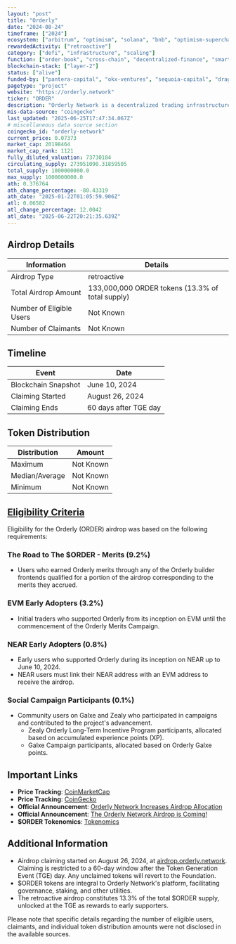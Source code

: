 ```yaml
---
layout: "post"
title: "Orderly"
date: "2024-08-24"
timeframe: ["2024"]
ecosystem: ["arbitrum", "optimism", "solana", "bnb", "optimism-superchain", "base", "ethereum", "polygon"]
rewardedActivity: ["retroactive"]
category: ["defi", "infrastructure", "scaling"]
function: ["order-book", "cross-chain", "decentralized-finance", "smart-contract-platform"]
blockchain-stack: ["layer-2"]
status: ["alive"]
funded-by: ["pantera-capital", "okx-ventures", "sequoia-capital", "dragonfly-capital"]
pagetype: "project"
website: "https://orderly.network"
ticker: "ORDER"
description: "Orderly Network is a decentralized trading infrastructure platform offering seamless and efficient trading experiences across various blockchain networks."
mis-data-source: "coingecko"
last_updated: "2025-06-25T17:47:34.067Z"
# miscellaneous data source section
coingecko_id: "orderly-network"
current_price: 0.07373
market_cap: 20198464
market_cap_rank: 1121
fully_diluted_valuation: 73730184
circulating_supply: 273951090.31859505
total_supply: 1000000000.0
max_supply: 1000000000.0
ath: 0.376764
ath_change_percentage: -80.43319
ath_date: "2025-01-22T01:05:59.906Z"
atl: 0.06582
atl_change_percentage: 12.0042
atl_date: "2025-06-22T20:21:35.639Z"
---
```


## Airdrop Details

| Information              | Details                                          |
| ------------------------ | ------------------------------------------------ |
| Airdrop Type             | retroactive                                      |
| Total Airdrop Amount     | 133,000,000 ORDER tokens (13.3% of total supply) |
| Number of Eligible Users | Not Known                                        |
| Number of Claimants      | Not Known                                        |

## Timeline

| Event               | Date                  |
| ------------------- | --------------------- |
| Blockchain Snapshot | June 10, 2024         |
| Claiming Started    | August 26, 2024       |
| Claiming Ends       | 60 days after TGE day |

## Token Distribution

| Distribution   | Amount    |
| -------------- | --------- |
| Maximum        | Not Known |
| Median/Average | Not Known |
| Minimum        | Not Known |

## [Eligibility Criteria](https://orderly.network/blog/orderly-network-increases-airdrop-allocation/)

Eligibility for the Orderly (ORDER) airdrop was based on the following requirements:

### The Road to The $ORDER - Merits (9.2%)
- Users who earned Orderly merits through any of the Orderly builder frontends qualified for a portion of the airdrop corresponding to the merits they accrued.

### EVM Early Adopters (3.2%)
- Initial traders who supported Orderly from its inception on EVM until the commencement of the Orderly Merits Campaign.

### NEAR Early Adopters (0.8%)
- Early users who supported Orderly during its inception on NEAR up to June 10, 2024.
- NEAR users must link their NEAR address with an EVM address to receive the airdrop.

### Social Campaign Participants (0.1%)
- Community users on Galxe and Zealy who participated in campaigns and contributed to the project's advancement.
  - Zealy Orderly Long-Term Incentive Program participants, allocated based on accumulated experience points (XP).
  - Galxe Campaign participants, allocated based on Orderly Galxe points.

## Important Links

- **Price Tracking**: [CoinMarketCap](https://coinmarketcap.com/currencies/order)
- **Price Tracking**: [CoinGecko](https://www.coingecko.com/en/coins/order)
- **Official Announcement**: [Orderly Network Increases Airdrop Allocation](https://orderly.network/blog/orderly-network-increases-airdrop-allocation/)
- **Official Announcement**: [The Orderly Network Airdrop is Coming!](https://orderly.network/blog/the-orderly-network-airdrop-is-coming/)
- **$ORDER Tokenomics**: [Tokenomics](https://orderly.network/docs/introduction/tokenomics/retroactive-airdrop)

## Additional Information

- Airdrop claiming started on August 26, 2024, at [airdrop.orderly.network](https://airdrop.orderly.network). Claiming is restricted to a 60-day window after the Token Generation Event (TGE) day. Any unclaimed tokens will revert to the Foundation.
- $ORDER tokens are integral to Orderly Network's platform, facilitating governance, staking, and other utilities.
- The retroactive airdrop constitutes 13.3% of the total $ORDER supply, unlocked at the TGE as rewards to early supporters.

Please note that specific details regarding the number of eligible users, claimants, and individual token distribution amounts were not disclosed in the available sources.